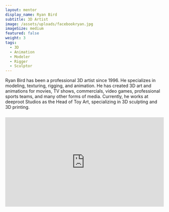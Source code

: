 ```yaml
---
layout: mentor
display_name: Ryan Bird
subtitle: 3D Artist
image: /assets/uploads/facebookryan.jpg
imageSize: medium
featured: false
weight: 3
tags:
  - 3D
  - Animation
  - Modeler
  - Rigger
  - Sculptor
---
```

Ryan Bird has been a professional 3D artist since 1996. He specializes in modeling, texturing, rigging, and animation. He has created 3D art and animations for movies, TV shows, commercials, video games, professional sports teams, and many other forms of media. Currently, he works at deeproot Studios as the Head of Toy Art, specializing in 3D sculpting and 3D printing.

<div style="padding:56.25% 0 0 0;position:relative;margin-top: 24px;"><iframe src="https://player.vimeo.com/video/224253849?title=0&byline=0&portrait=0" style="position:absolute;top:0;left:0;width:100%;height:100%;" frameborder="0" allow="autoplay; fullscreen" allowfullscreen></iframe></div><script src="https://player.vimeo.com/api/player.js"></script>
